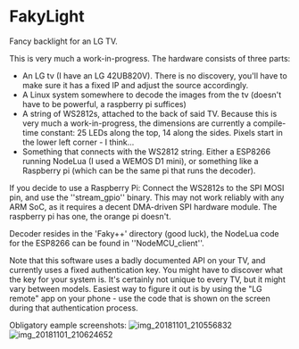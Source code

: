 # FakyLight

Fancy backlight for an LG TV. 

This is very much a work-in-progress. The hardware consists of three parts:

* An LG tv (I have an LG 42UB820V). There is no discovery, you'll have to make sure it has a fixed IP and adjust the source accordingly.
* A Linux system somewhere to decode the images from the tv (doesn't have to be powerful, a raspberry pi suffices)
* A string of WS2812s, attached to the back of said TV. Because this is very much a work-in-progress, the dimensions are currently a compile-time constant: 25 LEDs along the top, 14 along the sides. Pixels start in the lower left corner - I think...
* Something that connects with the WS2812 string. Either a ESP8266 running NodeLua (I used a WEMOS D1 mini), or something like a Raspberry pi (which can be the same pi that runs the decoder).

If you decide to use a Raspberry Pi: Connect the WS2812s to the SPI MOSI pin, and use the ''stream_gpio'' binary. This may not work reliably with any ARM SoC, as it requires a decent DMA-driven SPI hardware module. The raspberry pi has one, the orange pi doesn't.

Decoder resides in the 'Faky++' directory (good luck), the NodeLua code for the ESP8266 can be found in ''NodeMCU_client''.

Note that this software uses a badly documented API on your TV, and currently uses a fixed authentication key. You might have to discover what the key for your system is. It's certainly not unique to every TV, but it might vary between models. Easiest way to figure it out is by using the "LG remote" app on your phone - use the code that is shown on the screen during that authentication process.

Obligatory eample screenshots:
![img_20181101_210556832](https://user-images.githubusercontent.com/12941778/47941599-0eb39400-deef-11e8-8b68-4b6ba863c647.jpg)
![img_20181101_210624652](https://user-images.githubusercontent.com/12941778/47941600-0f4c2a80-deef-11e8-8748-03cbde5573f9.jpg)
